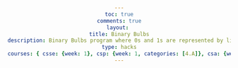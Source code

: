 ```yaml
---
toc: true
comments: true
layout: 
title: Binary Bulbs
description: Binary Bulbs program where 0s and 1s are represented by lightbulbs.
type: hacks
courses: { csse: {week: 1}, csp: {week: 1, categories: [4.A]}, csa: {week: 0} }
---
```

<!DOCTYPE html>
<html lang="en">

<head>
    <meta charset="UTF-8">
    <meta name="viewport" content="width=device-width, initial-scale=1.0">
    <title>Binary Bulbs</title>
    <style>
        body {
            font-family: 'Arial', sans-serif;
            text-align: center;
            margin: 20px;
        }

        h2 {
            color: #333;
        }

        .bulb-row {
            display: flex;
            flex-wrap: wrap;
            justify-content: center;
            margin-top: 20px;
        }

        .bulb-box {
            display: flex;
            flex-direction: column;
            align-items: center;
            margin: 10px;
        }

        .bulb {
            width: 50px;
            height: 50px;
            margin: 5px;
            cursor: pointer;
            background-size: cover;
            border: 2px solid #ccc;
            border-radius: 5px;
        }

        .bulb.on {
            background-image: url('https://imgs.search.brave.com/NXS21r_KAv6dNeXNdTdujnd_5G7oDYgvbnkPypQa_Gc/rs:fit:860:0:0/g:ce/aHR0cHM6Ly9jZG4t/MC5lbW9qaXMud2lr/aS9lbW9qaS1waWNz/L29wZW5tb2ppL2xp/Z2h0LWJ1bGItb3Bl/bm1vamkucG5n');
        }

        .bulb.off {
            background-image: url('https://imgs.search.brave.com/MFLjYBZxftkyeeaYWO-sjTk0MStDluO1SfkdWkly-ng/rs:fit:860:0:0/g:ce/aHR0cHM6Ly9jZG4t/aWNvbnMtcG5nLmZs/YXRpY29uLmNvbS81/MTIvMzIvMzIyOTku/cG5n'); 
        }

        .decimal-display {
            margin-top: 20px;
            font-size: 18px;
        }

        #turn-on-button {
            margin-top: 20px;
            padding: 10px;
            background-color: #4CAF50;
            color: white;
            border: none;
            border-radius: 5px;
            cursor: pointer;
        }

        #turn-on-button:hover {
            background-color: #45a049;
        }
    </style>
</head>

<body>

    <h2>Binary Bulbs</h2>
    <label for="num-bulbs">Enter the number of bulbs: </label>
    <input type="number" id="num-bulbs" min="1" value="8">
    <button id="submit-button">Submit</button>

    <div class="bulb-row" id="bulbs-row"></div>
    <div class="decimal-display" id="decimal-display"></div>

    <script>
        function binaryBulbs(n) {
            return Array(n).fill(0);
        }

        function displayBulbs(bulbs) {
            const bulbsRow = document.getElementById('bulbs-row');
            bulbsRow.innerHTML = '';

            bulbs.forEach((bulb, index) => {
                const bulbBox = document.createElement('div');
                bulbBox.className = 'bulb-box';

                const bulbElement = document.createElement('div');
                bulbElement.className = 'bulb' + (bulb ? ' on' : ' off');

                // Add a click event listener to toggle the bulb's state on click
                bulbElement.addEventListener('click', () => {
                    bulbs[index] = 1 - bulbs[index];
                    displayBulbs(bulbs);
                    updateDecimalDisplay(bulbs);
                });

                bulbBox.appendChild(bulbElement);
                bulbsRow.appendChild(bulbBox);
            });
        }

        function updateDecimalDisplay(bulbs) {
            const decimalDisplay = document.getElementById('decimal-display');
            const decimalValue = parseInt(bulbs.join(''), 2);
            decimalDisplay.textContent = `Decimal: ${decimalValue}`;
        }

        document.addEventListener('DOMContentLoaded', function () {
            const numBulbsInput = document.getElementById('num-bulbs');
            const submitButton = document.getElementById('submit-button');

            submitButton.addEventListener('click', function () {
                const numBulbs = parseInt(numBulbsInput.value);

                if (!isNaN(numBulbs) && numBulbs > 0) {
                    const bulbsState = binaryBulbs(numBulbs);
                    displayBulbs(bulbsState);
                    updateDecimalDisplay(bulbsState);
                } else {
                    alert('Please enter a valid positive integer for the number of bulbs.');
                }
            });
        });
    </script>

</body>

</html>
